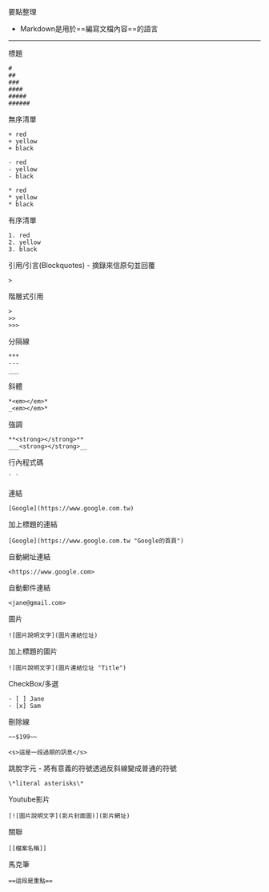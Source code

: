 要點整理
- Markdown是用於==編寫文檔內容==的語言

---

標題
```
#
##
###
####
#####
######
```

無序清單
```
+ red
+ yellow
+ black
```
```
- red
- yellow
- black
```
```
* red
* yellow
* black
```

有序清單
```
1. red
2. yellow
3. black
```

引用/引言(Blockquotes) - 摘錄來信原句並回覆
```
>
```

階層式引用
```
>
>>
>>>
```

分隔線
```
***
---
___
```

斜體
```
*<em></em>*
_<em></em>*
```

強調
```
**<strong></strong>**
___<strong></strong>__
```

行內程式碼
```
` `
```

連結
```
[Google](https://www.google.com.tw)
```

加上標題的連結
```
[Google](https://www.google.com.tw "Google的首頁")
```

自動網址連結
```
<https://www.google.com>
```

自動郵件連結
```
<jane@gmail.com>
```

圖片
```
![圖片說明文字](圖片連結位址)
```

加上標題的圖片
```
![圖片說明文字](圖片連結位址 "Title")
```

CheckBox/多選
```
- [ ] Jane
- [x] Sam
```

刪除線
```
~~$199~~
```

```
<s>這是一段過期的訊息</s>
```

跳脫字元 - 將有意義的符號透過反斜線變成普通的符號
```
\*literal asterisks\*
```

Youtube影片
```
[![圖片說明文字](影片封面圖)](影片網址)
```

關聯
```
[[檔案名稱]]
```

馬克筆
```
==這段是重點==
```